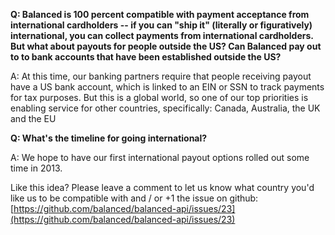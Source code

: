 **Q:  Balanced is 100 percent compatible with payment acceptance from international cardholders  -- if you can "ship it" (literally or figuratively) international, you can collect payments from international cardholders.  But what about payouts for people outside the US?  Can Balanced pay out to to bank accounts that have been established outside the US?**

A:   At this time, our banking partners require that people receiving payout have a US bank account, which is linked to an EIN or SSN to track payments for tax purposes.  But this is a global world, so one of our top priorities is enabling service for other countries, specifically: Canada, Australia, the UK and the EU

**Q:  What's the timeline for going international?**

A:   We hope to have our first international payout options rolled out some time in 2013.

Like this idea?  Please leave a comment to let us know what country you'd like us to be compatible with and / or +1 the issue on github:  [https://github.com/balanced/balanced-api/issues/23](https://github.com/balanced/balanced-api/issues/23)

